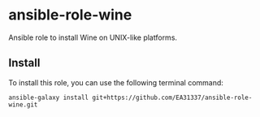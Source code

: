 # ansible-role-wine

Ansible role to install Wine on UNIX-like platforms.

## Install

To install this role, you can use the following terminal command:

    ansible-galaxy install git+https://github.com/EA31337/ansible-role-wine.git
